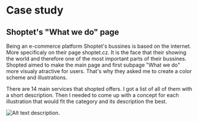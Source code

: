 # Case study

## Shoptet's "What we do" page

Being an e-commerce platform Shoptet's bussines is based on the internet. More specificaly on their page shoptet.cz. It is the face that their showing the world and therefore one of the most important parts of their bussines. Shopted aimed to make the main page and first subpage "What we do" more visualy atractive for users. That's why they asked me to create a color scheme and illustrations.  

There are 14 main services that shopted offers. I got a list of all of them with a short description. Then I needed to come up with a concept for each illustration that would fit the category and its description the best.

![Alt text description.](img/lsutnar-headshot.png)





